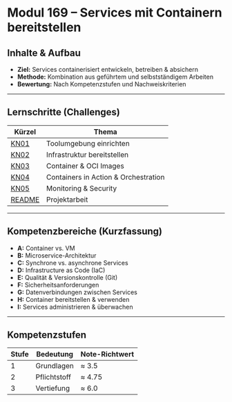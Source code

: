 # Modul 169 – Services mit Containern bereitstellen

## Inhalte & Aufbau

- **Ziel:** Services containerisiert entwickeln, betreiben & absichern  
- **Methode:** Kombination aus geführtem und selbstständigem Arbeiten  
- **Bewertung:** Nach Kompetenzstufen und Nachweiskriterien

---

## Lernschritte (Challenges)

| Kürzel       | Thema                                |
| ------------ | ------------------------------------ |
| [KN01](KN01) | Toolumgebung einrichten              |
| [KN02](KN02) | Infrastruktur bereitstellen          |
| [KN03](KN03) | Container & OCI Images               |
| [KN04](KN04) | Containers in Action & Orchestration |
| [KN05](KN05) | Monitoring & Security                |
| [README](LB2/README.md)   | Projektarbeit                        |

---

## Kompetenzbereiche (Kurzfassung)

- **A:** Container vs. VM  
- **B:** Microservice-Architektur  
- **C:** Synchrone vs. asynchrone Services  
- **D:** Infrastructure as Code (IaC)  
- **E:** Qualität & Versionskontrolle (Git)  
- **F:** Sicherheitsanforderungen  
- **G:** Datenverbindungen zwischen Services  
- **H:** Container bereitstellen & verwenden  
- **I:** Services administrieren & überwachen  

---

## Kompetenzstufen

| Stufe | Bedeutung    | Note-Richtwert |
| ----- | ------------ | -------------- |
| 1     | Grundlagen   | ≈ 3.5          |
| 2     | Pflichtstoff | ≈ 4.75         |
| 3     | Vertiefung   | ≈ 6.0          |
